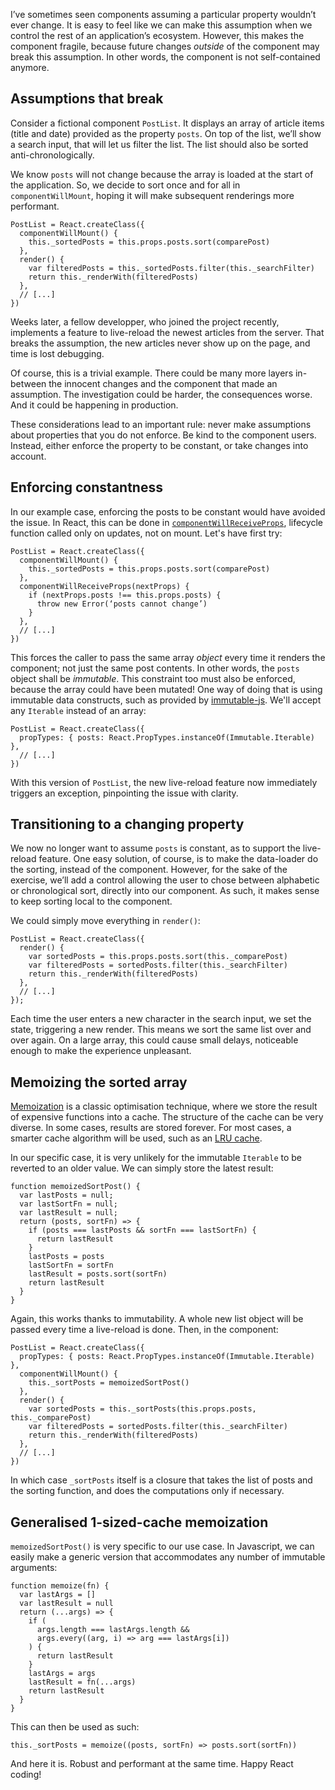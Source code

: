 I’ve sometimes seen components assuming a particular property wouldn’t ever
change. It is easy to feel like we can make this assumption when we control the
rest of an application’s ecosystem. However, this makes the component fragile,
because future changes *outside* of the component may break this assumption. In
other words, the component is not self-contained anymore.

## Assumptions that break

Consider a fictional component `PostList`. It displays an array of article items
(title and date) provided as the property `posts`. On top of the list, we’ll
show a search input, that will let us filter the list. The list should also be
sorted anti-chronologically.

We know `posts` will not change because the array is loaded at the start of the
application. So, we decide to sort once and for all in `componentWillMount`,
hoping it will make subsequent renderings more performant.

    PostList = React.createClass({
      componentWillMount() {
        this._sortedPosts = this.props.posts.sort(comparePost)
      },
      render() {
        var filteredPosts = this._sortedPosts.filter(this._searchFilter)
        return this._renderWith(filteredPosts)
      },
      // [...]
    })

Weeks later, a fellow developper, who joined the project recently, implements a
feature to live-reload the newest articles from the server. That breaks the
assumption, the new articles never show up on the page, and time is lost
debugging.

Of course, this is a trivial example. There could be many more layers
in-between the innocent changes and the component that made an assumption. The
investigation could be harder, the consequences worse. And it could be happening
in production.

These considerations lead to an important rule: never make assumptions about
properties that you do not enforce. Be kind to the component users. Instead,
either enforce the property to be constant, or take changes into account.

## Enforcing constantness

In our example case, enforcing the posts to be constant would have avoided the
issue. In React, this can be done in
[`componentWillReceiveProps`](https://facebook.github.io/react/docs/component-specs.html#updating-componentwillreceiveprops),
lifecycle function called only on updates, not on mount. Let's have first try:

    PostList = React.createClass({
      componentWillMount() {
        this._sortedPosts = this.props.posts.sort(comparePost)
      },
      componentWillReceiveProps(nextProps) {
        if (nextProps.posts !== this.props.posts) {
          throw new Error(‘posts cannot change’)
        }
      },
      // [...]
    })

This forces the caller to pass the same array *object* every time it
renders the component; not just the same post contents. In other words, the
`posts` object shall be *immutable*. This constraint too must also be enforced,
because the array could have been mutated! One way of doing that is using
immutable data constructs, such as provided by
[immutable-js](https://facebook.github.io/immutable-js/). We'll accept
any `Iterable` instead of an array:

    PostList = React.createClass({
      propTypes: { posts: React.PropTypes.instanceOf(Immutable.Iterable) },
      // [...]
    })

With this version of `PostList`, the new live-reload feature now immediately
triggers an exception, pinpointing the issue with clarity.

## Transitioning to a changing property

We now no longer want to assume `posts` is constant, as to support the
live-reload feature. One easy solution, of course, is to make the data-loader do
the sorting, instead of the component. However, for the sake of the exercise,
we’ll add a control allowing the user to chose between alphabetic or
chronological sort, directly into our component. As such, it makes sense to keep
sorting local to the component.

We could simply move everything in `render()`:

    PostList = React.createClass({
      render() {
        var sortedPosts = this.props.posts.sort(this._comparePost)
        var filteredPosts = sortedPosts.filter(this._searchFilter)
        return this._renderWith(filteredPosts)
      },
      // [...]
    });

Each time the user enters a new character in the search input, we set
the state, triggering a new render. This means we sort the same list over
and over again. On a large array, this could cause small delays, noticeable
enough to make the experience unpleasant.


## Memoizing the sorted array

[Memoization](https://en.wikipedia.org/wiki/Memoization) is a classic
optimisation technique, where we store the result of expensive functions into a
cache. The structure of the cache can be very diverse. In some cases, results
are stored forever. For most cases, a smarter cache algorithm will be used, such
as an [LRU cache](https://en.wikipedia.org/wiki/Cache_algorithms).

In our specific case, it is very unlikely for the immutable `Iterable` to be
reverted to an older value. We can simply store the latest result:

    function memoizedSortPost() {
      var lastPosts = null;
      var lastSortFn = null;
      var lastResult = null;
      return (posts, sortFn) => {
        if (posts === lastPosts && sortFn === lastSortFn) {
          return lastResult
        }
        lastPosts = posts
        lastSortFn = sortFn
        lastResult = posts.sort(sortFn)
        return lastResult
      }
    }

Again, this works thanks to immutability. A whole new list object will be
passed every time a live-reload is done. Then, in the component:

    PostList = React.createClass({
      propTypes: { posts: React.PropTypes.instanceOf(Immutable.Iterable) },
      componentWillMount() {
        this._sortPosts = memoizedSortPost()
      },
      render() {
        var sortedPosts = this._sortPosts(this.props.posts, this._comparePost)
        var filteredPosts = sortedPosts.filter(this._searchFilter)
        return this._renderWith(filteredPosts)
      },
      // [...]
    })

In which case `_sortPosts` itself is a closure that takes the list of posts and
the sorting function, and does the computations only if necessary.

## Generalised 1-sized-cache memoization

`memoizedSortPost()` is very specific to our use case. In Javascript,
we can easily make a generic version that accommodates any number of immutable
arguments:

    function memoize(fn) {
      var lastArgs = []
      var lastResult = null
      return (...args) => {
        if (
          args.length === lastArgs.length &&
          args.every((arg, i) => arg === lastArgs[i])
        ) {
          return lastResult
        }
        lastArgs = args
        lastResult = fn(...args)
        return lastResult
      }
    }

This can then be used as such:

    this._sortPosts = memoize((posts, sortFn) => posts.sort(sortFn))

And here it is. Robust and performant at the same time. Happy React coding!
